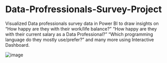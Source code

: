 # Data-Profressionals-Survey-Project

Visualized Data professionals survey data in Power BI to draw insights on 
“How happy are they with their work/life balance?” 
“How happy are they with their current salary as a Data Professional?” 
“Which programming language do they mostly use/prefer?” 
and many more using Interactive Dashboard.

![image](https://user-images.githubusercontent.com/114427519/195193304-bb888a4f-30c2-4078-ba27-53f98601bfaf.png)
